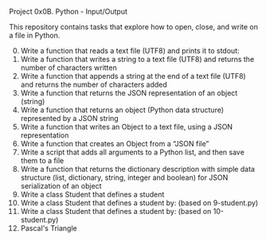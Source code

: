 Project 0x0B. Python - Input/Output

This repository contains tasks that explore how to open, close, and write
on a file in Python.

  0. Write a function that reads a text file (UTF8) and prints it to stdout:
  1. Write a function that writes a string to a text file (UTF8) and returns the number of characters written
  2. Write a function that appends a string at the end of a text file (UTF8) and returns the number of characters added
  3. Write a function that returns the JSON representation of an object (string)
  4. Write a function that returns an object (Python data structure) represented by a JSON string
  5. Write a function that writes an Object to a text file, using a JSON representation
  6. Write a function that creates an Object from a “JSON file”
  7. Write a script that adds all arguments to a Python list, and then save them to a file
  8. Write a function that returns the dictionary description with simple data structure (list, dictionary, string, integer and boolean) for JSON serialization of an object
  9. Write a class Student that defines a student
  10. Write a class Student that defines a student by: (based on 9-student.py)
  11. Write a class Student that defines a student by: (based on 10-student.py)
  12. Pascal's Triangle
